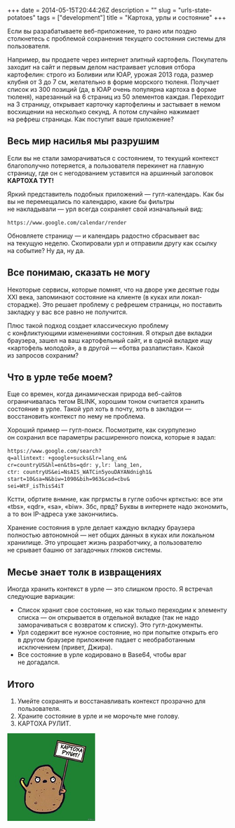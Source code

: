 +++
date = 2014-05-15T20:44:26Z
description = ""
slug = "urls-state-potatoes"
tags = ["development"]
title = "Картоха, урлы и состояние"
+++

Если вы разрабатываете веб-приложение, то рано или поздно столкнетесь с проблемой сохранения текущего состояния системы для пользователя.

Например, вы продаете через интернет элитный картофель. Покупатель заходит на сайт и первым делом настраивает условия отбора картофелин: строго из Боливии или ЮАР, урожая 2013 года, размер клубня от 3 до 7 см, желательно в форме морского тюленя. Получает список из 300 позиций (да, в ЮАР очень популярна картоха в форме тюленя), нарезанный на 6 страниц из 50 элементов каждая. Переходит на 3 страницу, открывает карточку картофелины и застывает в немом восхищении на несколько секунд. А потом случайно нажимает на рефреш страницы. Как поступит ваше приложение?

## Весь мир насилья мы разрушим

Если вы не стали заморачиваться с состоянием, то текущий контекст благополучно потеряется, а пользователя перекинет на главную страницу, где он с негодованием уставится на аршинный заголовок **КАРТОХА ТУТ!**

Яркий представитель подобных приложений — гугл-календарь. Как бы вы не перемещались по календарю, какие бы фильтры не накладывали — урл всегда сохраняет свой изначальный вид:

    https://www.google.com/calendar/render

Обновляете страницу — и календарь радостно сбрасывает вас на текущую неделю. Скопировали урл и отправили другу как ссылку на событие? Ну да, ну да.

## Все понимаю, сказать не могу

Некоторые сервисы, которые помнят, что на дворе уже десятые годы XXI века, запоминают состояние на клиенте (в куках или локал-сторадже). Это решает проблему с рефрешем страницы, но поставить закладку у вас все равно не получится.

Плюс такой подход создает классическую проблему с конфликтующими изменениями состояния. Я открыл две вкладки браузера, зашел на ваш картофельный сайт, и в одной вкладке ищу «картофель молодой», а в другой — «ботва разлапистая». Какой из запросов сохраним?

## Что в урле тебе моем?

Еще со времен, когда динамическая природа веб-сайтов ограничивалась тегом BLINK, хорошим тоном считается хранить состояние в урле. Такой урл хоть в почту, хоть в закладки — восстановить контекст по нему не проблема.

Хороший пример — гугл-поиск. Посмотрите, как скурпулезно он сохранил все параметры расширенного поиска, которые я задал:

    https://www.google.com/search?
    q=allintext: +google+sucks&lr=lang_en&
    cr=countryUS&hl=en&tbs=qdr: y,lr: lang_1en,
    ctr: countryUS&ei=NsAIS_WATCin5youDAYANdnigh1&
    start=10&sa=N&biw=1090&bih=963&cad=cbv&
    sei=WtF_isThisS4iT

Кстти, обртите внмние, как пргрмсты в гугле озбочн крткстью: все эти «tbs», «qdr», «sa», «biw». Збс, првд? Буквы в интернете надо экономить, а то вон IP-адреса уже закончились.

Хранение состояния в урле делает каждую вкладку браузера полностью автономной — нет общих данных в куках или локальном хранилище. Это упрощает жизнь разработчику, а пользователю не срывает башню от загадочных глюков системы.

## Месье знает толк в извращениях

Иногда хранить контекст в урле — это слишком просто. Я встречал следующие вариации:

-   Список хранит свое состояние, но как только переходим к элементу списка — он открывается в отдельной вкладке (так не надо заморачиваться с возвратом к списку). Это гугл-документы.
-   Урл содержит все нужное состояние, но при попытке открыть его в другом браузере приложение падает с необработанным исключением (привет, Джира).
-   Все состояние в урле кодировано в Base64, чтобы враг не догадался.

## Итого

1. Умейте сохранять и восстанавливать контекст прозрачно для пользователя.
2. Храните состояние в урле и не морочьте мне голову.
3. КАРТОХА РУЛИТ.

![Картоха рулит!](potato-rules.jpg)
